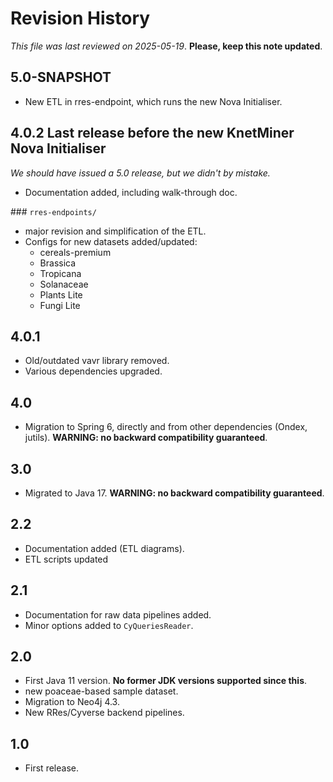 # Revision History

*This file was last reviewed on 2025-05-19*. **Please, keep this note updated**.

## 5.0-SNAPSHOT
* New ETL in rres-endpoint, which runs the new Nova Initialiser.

## 4.0.2 Last release before the new KnetMiner Nova Initialiser

*We should have issued a 5.0 release, but we didn't by mistake.*

* Documentation added, including walk-through doc.

### `rres-endpoints/`
* major revision and simplification of the ETL.
* Configs for new datasets added/updated:
  * cereals-premium
  * Brassica
  * Tropicana
  * Solanaceae
  * Plants Lite
  * Fungi Lite


## 4.0.1
* Old/outdated vavr library removed.
* Various dependencies upgraded. 

## 4.0
* Migration to Spring 6, directly and from other dependencies (Ondex, jutils). **WARNING: no backward compatibility guaranteed**.

## 3.0
* Migrated to Java 17. **WARNING: no backward compatibility guaranteed**.

## 2.2
* Documentation added (ETL diagrams).
* ETL scripts updated

## 2.1
* Documentation for raw data pipelines added.
* Minor options added to `CyQueriesReader`.

## 2.0
* First Java 11 version. **No former JDK versions supported since this**.
* new poaceae-based sample dataset.
* Migration to Neo4j 4.3.
* New RRes/Cyverse backend pipelines.

## 1.0
* First release.
